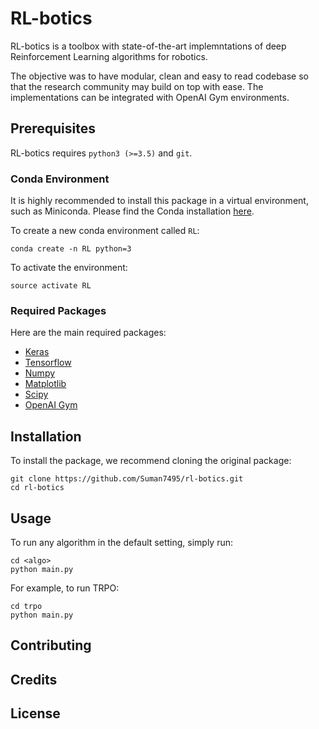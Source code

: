 # RL-botics
RL-botics is a toolbox with state-of-the-art implemntations of deep Reinforcement Learning algorithms for robotics. 

The objective was to have modular, clean and easy to read codebase so that the research community may build on top with ease. The implementations can be integrated with OpenAI Gym environments.

## Prerequisites
RL-botics requires `python3 (>=3.5)` and `git`.

### Conda Environment
It is highly recommended to install this package in a virtual environment, such as Miniconda. Please find the Conda installation [here](https://conda.io/projects/conda/en/latest/user-guide/install/index.html).

To create a new conda environment called `RL`:
```
conda create -n RL python=3
```

To activate the environment:
```
source activate RL
```

### Required Packages
Here are the main required packages:
- [Keras](https://keras.io/)
- [Tensorflow](https://www.tensorflow.org/)
- [Numpy](http://www.numpy.org/)
- [Matplotlib](https://matplotlib.org/)
- [Scipy](https://www.scipy.org/)
- [OpenAI Gym](https://github.com/openai/gym)

## Installation
To install the package, we recommend cloning the original package:
```
git clone https://github.com/Suman7495/rl-botics.git
cd rl-botics
```

## Usage
To run any algorithm in the default setting, simply run:
```
cd <algo>
python main.py
```
For example, to run TRPO:
```
cd trpo
python main.py
```
## Contributing

## Credits

## License

